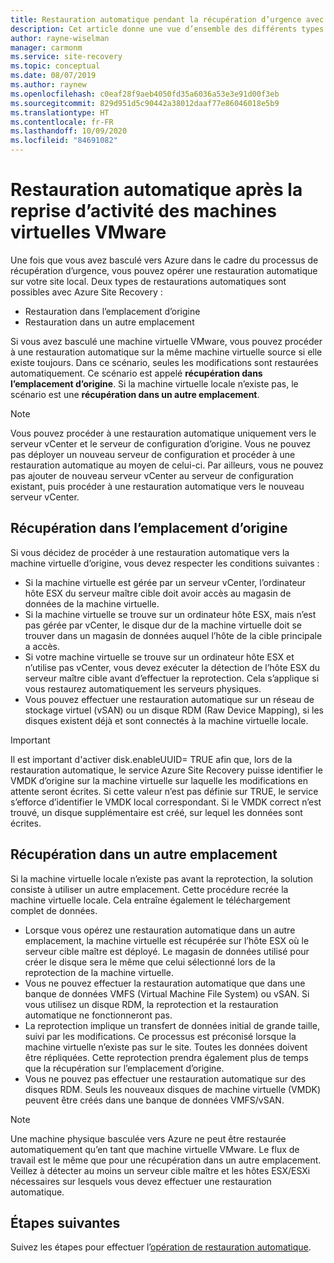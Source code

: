 ```yaml
---
title: Restauration automatique pendant la récupération d’urgence avec Azure Site Recovery | Microsoft Docs
description: Cet article donne une vue d’ensemble des différents types de restaurations automatiques et d’avertissements à prendre en compte lors d’une restauration automatique locale avec le service Azure Site Recovery pendant la récupération d’urgence.
author: rayne-wiselman
manager: carmonm
ms.service: site-recovery
ms.topic: conceptual
ms.date: 08/07/2019
ms.author: raynew
ms.openlocfilehash: c0eaf28f9aeb4050fd35a6036a53e3e91d00f3eb
ms.sourcegitcommit: 829d951d5c90442a38012daaf77e86046018e5b9
ms.translationtype: HT
ms.contentlocale: fr-FR
ms.lasthandoff: 10/09/2020
ms.locfileid: "84691082"
---
```

# <a name="failback-of-vmware-vms-after-disaster-recovery-to-azure"></a>Restauration automatique après la reprise d’activité des machines virtuelles VMware

Une fois que vous avez basculé vers Azure dans le cadre du processus de récupération d’urgence, vous pouvez opérer une restauration automatique sur votre site local. Deux types de restaurations automatiques sont possibles avec Azure Site Recovery : 

- Restauration dans l’emplacement d’origine 
- Restauration dans un autre emplacement

Si vous avez basculé une machine virtuelle VMware, vous pouvez procéder à une restauration automatique sur la même machine virtuelle source si elle existe toujours. Dans ce scénario, seules les modifications sont restaurées automatiquement. Ce scénario est appelé **récupération dans l’emplacement d’origine**. Si la machine virtuelle locale n’existe pas, le scénario est une **récupération dans un autre emplacement**.

> [!NOTE]
> Vous pouvez procéder à une restauration automatique uniquement vers le serveur vCenter et le serveur de configuration d’origine. Vous ne pouvez pas déployer un nouveau serveur de configuration et procéder à une restauration automatique au moyen de celui-ci. Par ailleurs, vous ne pouvez pas ajouter de nouveau serveur vCenter au serveur de configuration existant, puis procéder à une restauration automatique vers le nouveau serveur vCenter.

## <a name="original-location-recovery-olr"></a>Récupération dans l’emplacement d’origine
Si vous décidez de procéder à une restauration automatique vers la machine virtuelle d’origine, vous devez respecter les conditions suivantes :

* Si la machine virtuelle est gérée par un serveur vCenter, l’ordinateur hôte ESX du serveur maître cible doit avoir accès au magasin de données de la machine virtuelle.
* Si la machine virtuelle se trouve sur un ordinateur hôte ESX, mais n’est pas gérée par vCenter, le disque dur de la machine virtuelle doit se trouver dans un magasin de données auquel l’hôte de la cible principale a accès.
* Si votre machine virtuelle se trouve sur un ordinateur hôte ESX et n’utilise pas vCenter, vous devez exécuter la détection de l’hôte ESX du serveur maître cible avant d’effectuer la reprotection. Cela s’applique si vous restaurez automatiquement les serveurs physiques.
* Vous pouvez effectuer une restauration automatique sur un réseau de stockage virtuel (vSAN) ou un disque RDM (Raw Device Mapping), si les disques existent déjà et sont connectés à la machine virtuelle locale.

> [!IMPORTANT]
> Il est important d'activer disk.enableUUID= TRUE afin que, lors de la restauration automatique, le service Azure Site Recovery puisse identifier le VMDK d’origine sur la machine virtuelle sur laquelle les modifications en attente seront écrites. Si cette valeur n’est pas définie sur TRUE, le service s’efforce d’identifier le VMDK local correspondant. Si le VMDK correct n’est trouvé, un disque supplémentaire est créé, sur lequel les données sont écrites.

## <a name="alternate-location-recovery-alr"></a>Récupération dans un autre emplacement
Si la machine virtuelle locale n’existe pas avant la reprotection, la solution consiste à utiliser un autre emplacement. Cette procédure recrée la machine virtuelle locale. Cela entraîne également le téléchargement complet de données.

* Lorsque vous opérez une restauration automatique dans un autre emplacement, la machine virtuelle est récupérée sur l’hôte ESX où le serveur cible maître est déployé. Le magasin de données utilisé pour créer le disque sera le même que celui sélectionné lors de la reprotection de la machine virtuelle.
* Vous ne pouvez effectuer la restauration automatique que dans une banque de données VMFS (Virtual Machine File System) ou vSAN. Si vous utilisez un disque RDM, la reprotection et la restauration automatique ne fonctionneront pas.
* La reprotection implique un transfert de données initial de grande taille, suivi par les modifications. Ce processus est préconisé lorsque la machine virtuelle n’existe pas sur le site. Toutes les données doivent être répliquées. Cette reprotection prendra également plus de temps que la récupération sur l’emplacement d’origine.
* Vous ne pouvez pas effectuer une restauration automatique sur des disques RDM. Seuls les nouveaux disques de machine virtuelle (VMDK) peuvent être créés dans une banque de données VMFS/vSAN.

> [!NOTE]
> Une machine physique basculée vers Azure ne peut être restaurée automatiquement qu’en tant que machine virtuelle VMware. Le flux de travail est le même que pour une récupération dans un autre emplacement. Veillez à détecter au moins un serveur cible maître et les hôtes ESX/ESXi nécessaires sur lesquels vous devez effectuer une restauration automatique.

## <a name="next-steps"></a>Étapes suivantes

Suivez les étapes pour effectuer l’[opération de restauration automatique](vmware-azure-failback.md).

